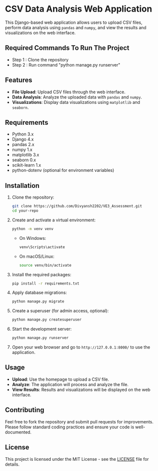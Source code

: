 # CSV Data Analysis Web Application

This Django-based web application allows users to upload CSV files, perform data analysis using `pandas` and `numpy`, and view the results and visualizations on the web interface.

## Required Commands To Run The Project
- Step 1 : Clone the repository
- Step 2 : Run command "python manage.py runserver"
 

## Features

- **File Upload**: Upload CSV files through the web interface.
- **Data Analysis**: Analyze the uploaded data with `pandas` and `numpy`.
- **Visualizations**: Display data visualizations using `matplotlib` and `seaborn`.

## Requirements

- Python 3.x
- Django 4.x
- pandas 2.x
- numpy 1.x
- matplotlib 3.x
- seaborn 0.x
- scikit-learn 1.x
- python-dotenv (optional for environment variables)

## Installation

1. Clone the repository:

    ```bash
    git clone https://github.com/Divyansh2202/VE3_Assessment.git
    cd your-repo
    ```

2. Create and activate a virtual environment:

    ```bash
    python -m venv venv
    ```

    - On Windows:

        ```bash
        venv\Scripts\activate
        ```

    - On macOS/Linux:

        ```bash
        source venv/bin/activate
        ```

3. Install the required packages:

    ```bash
    pip install -r requirements.txt
    ```

4. Apply database migrations:

    ```bash
    python manage.py migrate
    ```

5. Create a superuser (for admin access, optional):

    ```bash
    python manage.py createsuperuser
    ```

6. Start the development server:

    ```bash
    python manage.py runserver
    ```

7. Open your web browser and go to `http://127.0.0.1:8000/` to use the application.

## Usage

- **Upload**: Use the homepage to upload a CSV file.
- **Analyze**: The application will process and analyze the file.
- **View Results**: Results and visualizations will be displayed on the web interface.

## Contributing

Feel free to fork the repository and submit pull requests for improvements. Please follow standard coding practices and ensure your code is well-documented.

## License

This project is licensed under the MIT License - see the [LICENSE](LICENSE) file for details.

